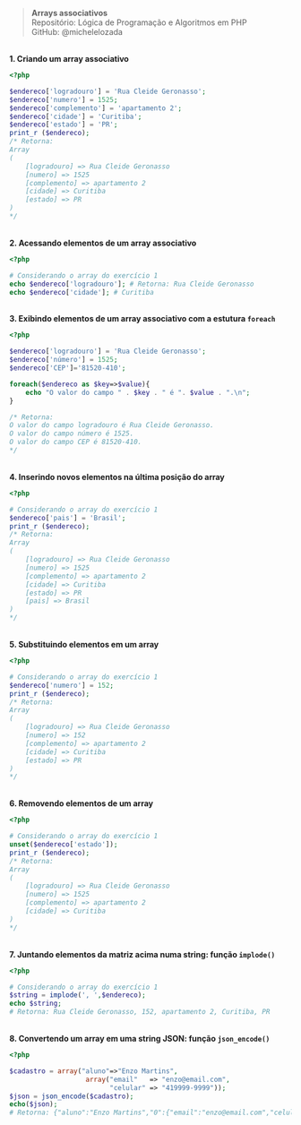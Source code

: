 > **Arrays associativos**     
> Repositório: Lógica de Programação e Algoritmos em PHP   
> GitHub: @michelelozada
&nbsp;
     
&nbsp;     
**1. Criando um array associativo**
```php  
<?php   

$endereco['logradouro'] = 'Rua Cleide Geronasso';
$endereco['numero'] = 1525;
$endereco['complemento'] = 'apartamento 2';
$endereco['cidade'] = 'Curitiba';
$endereco['estado'] = 'PR';
print_r ($endereco);
/* Retorna:
Array
(
    [logradouro] => Rua Cleide Geronasso
    [numero] => 1525
    [complemento] => apartamento 2
    [cidade] => Curitiba
    [estado] => PR
)
*/
```
&nbsp;
&nbsp;    
**2. Acessando elementos de um array associativo**  
```php  
<?php   

# Considerando o array do exercício 1
echo $endereco['logradouro']; # Retorna: Rua Cleide Geronasso
echo $endereco['cidade']; # Curitiba
```
&nbsp;
&nbsp;    
**3. Exibindo elementos de um array associativo com a estutura `foreach`**  
```php  
<?php   

$endereco['logradouro'] = 'Rua Cleide Geronasso';
$endereco['número'] = 1525;
$endereco['CEP']='81520-410';

foreach($endereco as $key=>$value){
    echo "O valor do campo " . $key . " é ". $value . ".\n";
}

/* Retorna:
O valor do campo logradouro é Rua Cleide Geronasso.
O valor do campo número é 1525.
O valor do campo CEP é 81520-410.
*/
```
&nbsp;
&nbsp;  
**4. Inserindo novos elementos na última posição do array**
```php  
<?php   

# Considerando o array do exercício 1
$endereco['pais'] = 'Brasil';
print_r ($endereco);
/* Retorna:
Array
(
    [logradouro] => Rua Cleide Geronasso
    [numero] => 1525
    [complemento] => apartamento 2
    [cidade] => Curitiba
    [estado] => PR
    [pais] => Brasil
)
*/
```
&nbsp;
&nbsp;    
**5. Substituindo elementos em um array**  
```php  
<?php   

# Considerando o array do exercício 1
$endereco['numero'] = 152;
print_r ($endereco);
/* Retorna:
Array
(
    [logradouro] => Rua Cleide Geronasso
    [numero] => 152
    [complemento] => apartamento 2
    [cidade] => Curitiba
    [estado] => PR
)
*/
```
&nbsp;
&nbsp;    
**6. Removendo elementos de um array**  
```php  
<?php   

# Considerando o array do exercício 1
unset($endereco['estado']);
print_r ($endereco);
/* Retorna:
Array
(
    [logradouro] => Rua Cleide Geronasso
    [numero] => 1525
    [complemento] => apartamento 2
    [cidade] => Curitiba
)
*/
```
&nbsp;
&nbsp;    
**7. Juntando elementos da matriz acima numa string: função `implode()`**  
```php  
<?php   

# Considerando o array do exercício 1
$string = implode(', ',$endereco); 
echo $string;
# Retorna: Rua Cleide Geronasso, 152, apartamento 2, Curitiba, PR
```
&nbsp;
&nbsp;    
**8. Convertendo um array em uma string JSON: função `json_encode()`**  
```php  
<?php   

$cadastro = array("aluno"=>"Enzo Martins", 
                   array("email"   => "enzo@email.com", 
                         "celular" => "419999-9999")); 
$json = json_encode($cadastro); 
echo($json); 
# Retorna: {"aluno":"Enzo Martins","0":{"email":"enzo@email.com","celular":"419999-9999"}} 
```